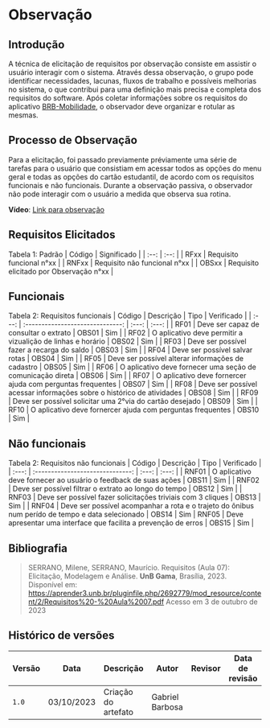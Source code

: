 # **Observação**

## **Introdução**

A técnica de elicitação de requisitos por observação consiste em assistir o usuário interagir com o sistema. Através dessa observação, o grupo pode identificar necessidades, lacunas, fluxos de trabalho e possíveis melhorias no sistema, o que contribui para uma definição mais precisa e completa dos requisitos do software. Após coletar informações sobre os requisitos do aplicativo [BRB-Mobilidade](https://github.com/Requisitos-de-Software/2023.2-BRBMobilidade/blob/main/docs/Planejamento/aplicativo-selecionado.md), o observador deve organizar e rotular as mesmas.


## **Processo de Observação**

Para a elicitação, foi passado previamente préviamente uma série de tarefas para o usuário que consistiam em acessar todos as opções do menu geral e todas as opções do cartão estudantil, de acordo com os requisitos funcionais e não funcionais. Durante a observação passiva, o observador não pode interagir com o usuário a medida que observa sua rotina.

**Vídeo**: [Link para observação](https://youtu.be/qadc8xRSXeA)


## **Requisitos Elicitados**

Tabela 1: Padrão
| Código | Significado |
| :--: | :--: |
| RFxx | Requisito funcional n°xx |
| RNFxx | Requisito não funcional n°xx | 
| OBSxx | Requisito elicitado por Observação n°xx |


## **Funcionais** 

Tabela 2: Requisitos funcionais
| Código | Descrição | Tipo | Verificado |
| :---: | :------------------------------: | :---: | :---: |
| RF01 | Deve ser capaz de consultar o extrato | OBS01 | Sim |
| RF02 | O aplicativo deve permitir a vizualição de linhas e horário |  OBS02  |  Sim  |
| RF03 | Deve ser possível fazer a recarga do saldo | OBS03 | Sim |
| RF04 | Deve ser possível salvar rotas | OBS04 | Sim  | 
| RF05 | Deve ser possível alterar informações de cadastro  | OBS05 | Sim |
| RF06 | O aplicativo deve fornecer uma seção de comunicação direta  | OBS06 | Sim |
| RF07 | O aplicativo deve fornercer ajuda com perguntas frequentes  | OBS07 | Sim |
| RF08 | Deve ser possível acessar informações sobre o histórico de atividades | OBS08 | Sim |
| RF09 | Deve ser possível solicitar uma 2°via do cartão desejado | OBS09 | Sim |
| RF10 | O aplicativo deve fornercer ajuda com perguntas frequentes  | OBS10 | Sim |


## **Não funcionais**

Tabela 2: Requisitos não funcionais
| Código | Descrição | Tipo | Verificado |
| :---: | :------------------------------: | :---: | :---: |
| RNF01 | O aplicativo deve fornecer ao usuário o feedback de suas ações | OBS11 | Sim |
| RNF02 | Deve ser possível filtrar o extrato ao longo do tempo | OBS12 | Sim |
| RNF03 | Deve ser possível fazer solicitações triviais com 3 cliques | OBS13 | Sim |
| RNF04 | Deve ser possível acompanhar a rota e o trajeto do ônibus num perído de tempo e data selecionado | OBS14 | Sim
| RNF05 | Deve apresentar uma interface que facilita a prevenção de erros | OBS15 | Sim |


## **Bibliografia**

> SERRANO, Milene, SERRANO, Maurício. Requisitos (Aula 07): Elicitação, Modelagem e Análise. **UnB Gama**, Brasília, 2023. Disponível em: <https://aprender3.unb.br/pluginfile.php/2692779/mod_resource/content/2/Requisitos%20-%20Aula%2007.pdf> Acesso em 3 de outubro de 2023

## **Histórico de versões**

| Versão | Data       | Descrição            | Autor          | Revisor        | Data de revisão | 
|--------|------------|----------------------|----------------|--------------- | --------------- |
| `1.0` | 03/10/2023 | Criação do artefato  | Gabriel Barbosa |              |                  |

